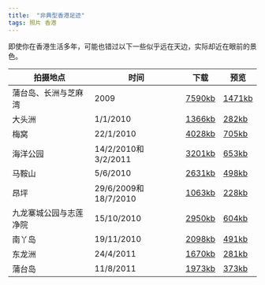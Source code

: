 ```yaml
---
title:  "非典型香港足迹"
tags: 照片 香港
---
```


即使你在香港生活多年，可能也错过以下一些似乎远在天边，实际却近在眼前的景色。

拍摄地点|时间|下载|预览
---|---|---|---
蒲台岛、长洲与芝麻湾|2009|<a href="http://chungkwong.yolasite.com/resources/photo/photo2009.pdf">7590kb</a>|<a href="http://chungkwong.yolasite.com/resources/photo/photo2009_low.pdf">1471kb</a>
大头洲|1/1/2010|<a href="http://chungkwong.yolasite.com/resources/photo/TaiTauChau.pdf">1366kb</a> |<a href="http://chungkwong.yolasite.com/resources/photo/TaiTauChau_low.pdf">282kb</a> 
梅窝|22/1/2010|<a href="http://chungkwong.yolasite.com/resources/photo/schooltrip2010_muiwo.pdf">4028kb</a> |<a href="http://chungkwong.yolasite.com/resources/photo/schooltrip2010_muiwo_low.pdf">705kb</a>
海洋公园|14/2/2010和3/2/2011|<a href="http://chungkwong.yolasite.com/resources/photo/oceanpark2.pdf">3201kb</a> |<a href="http://chungkwong.yolasite.com/resources/photo/oceanpark2_low.pdf">653kb</a> 
马鞍山|5/6/2010|<a href="http://chungkwong.yolasite.com/resources/photo/MaOnShan.pdf">2631kb</a> |<a href="http://chungkwong.yolasite.com/resources/photo/MaOnShan_low.pdf">498kb</a>
昂坪|29/6/2009和18/7/2010|<a href="http://chungkwong.yolasite.com/resources/photo/NgongPing.pdf">1063kb</a> |<a href="http://chungkwong.yolasite.com/resources/photo/NgongPing_low.pdf">228kb</a>
九龙寨城公园与志莲净院|15/10/2010|<a href="http://chungkwong.yolasite.com/resources/photo/CLCvisit.pdf">2950kb</a> |<a href="http://chungkwong.yolasite.com/resources/photo/CLCvisit_low.pdf">604kb</a>
南丫岛|19/11/2010 |<a href="http://chungkwong.yolasite.com/resources/photo/lamma.pdf">2098kb</a> |<a href="http://chungkwong.yolasite.com/resources/photo/lamma_low.pdf">491kb</a>
东龙洲|24/4/2011 |<a href="http://chungkwong.yolasite.com/resources/photo/tunglungchau.pdf">1670kb</a> |<a href="http://chungkwong.yolasite.com/resources/photo/tunglungchau_low.pdf">281kb</a>
蒲台岛|11/8/2011 |<a href="http://chungkwong.yolasite.com/resources/photo/PoToi.pdf">1973kb</a> |<a href="http://chungkwong.yolasite.com/resources/photo/PoToi_low.pdf">373kb</a>

